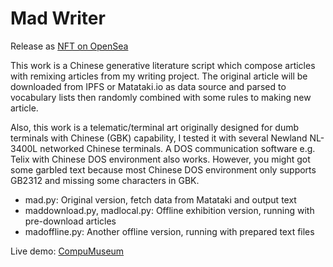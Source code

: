 # Mad Writer

Release as [NFT on OpenSea](https://opensea.io/assets/0x495f947276749ce646f68ac8c248420045cb7b5e/85082193235839641358202176184789853165871417855160442130207862834404947656705)

This work is a Chinese generative literature script which compose articles with remixing articles from my writing project. The original article will be downloaded from IPFS or Matataki.io as data source and parsed to vocabulary lists then randomly combined with some rules to making new article.

Also, this work is a telematic/terminal art originally designed for dumb terminals with Chinese (GBK) capability, I tested it with several Newland NL-3400L networked Chinese terminals. A DOS communication software e.g. Telix with Chinese DOS environment also works. However, you might got some garbled text because most Chinese DOS environment only supports GB2312 and missing some characters in GBK.

- mad.py: Original version, fetch data from Matataki and output text
- maddownload.py, madlocal.py: Offline exhibition version, running with pre-download articles
- madoffline.py: Another offline version, running with prepared text files

Live demo: [CompuMuseum](http://www.compumuseum.com/emularity.html?emularity=dosbox-websocket&machineurl=emularity-machine/madwriter.json)